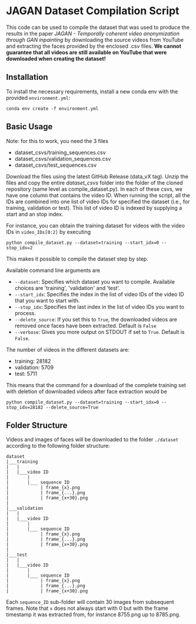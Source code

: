 # JAGAN Dataset Compilation Script
This code can be used to compile the dataset that was used to produce 
the results in the paper *JAGAN - Temporally coherent video anonymization
through GAN inpainting* by downloading the source videos from YouTube
and extracting the faces provided by the enclosed .csv files. 
**We cannot guarantee that all videos are still available on YouTube
that were downloaded when creating the dataset!**

## Installation
To install the necessary requirements, install a new conda env with the 
provided `environment.yml`: 

```shell
conda env create -f environment.yml
```

## Basic Usage
Note: for this to work, you need the 3 files
- dataset_csvs/training_sequences.csv
- dataset_csvs/validation_sequences.csv
- dataset_csvs/test_sequences.csv

Download the files using the latest GitHub Release (data_vX tag).
Unzip the files and copy the entire *dataset_csvs* folder into
the folder of the cloned repository (same level as compile_dataset.py).
In each of these csvs, we have one column that contains the video ID. 
When running the script, all the IDs are combined into one list of video IDs
for specified the dataset (i.e., for training, validation or test).
This list of video ID is indexed by supplying a start and an stop index.

For instance, you can obtain the training dataset for
videos with the video IDs in `video_IDs[0:2]` by executing

```shell
python compile_dataset.py --dataset=training --start_idx=0 --stop_idx=2
```

This makes it possible to compile the dataset step by step. 


Available command line arguments are 
- `--dataset`: Specifies which dataset you want to compile. Available
    choices are 'training', 'validation' and 'test'. 
- `--start_idx`: Specifies the index in the list of video IDs of the 
    video ID that you want to start with. 
- `--stop_idx`: Specifies the last index in the list of video IDs you 
  want to process.
- `--delete_source`: If you set this to `True`, the downloaded videos
    are removed once faces have been extracted. Default is `False`
- `--verbose`: Gives you more output on STDOUT if set to `True`. Default
    is `False`.
  
The number of videos
in the different datasets are: 
- training: 28182
- validation: 5709
- test: 5711

This means that the command for a download of the complete training set with 
deletion of downloaded videos after face extraction would be 
```shell
python compile_dataset.py --dataset=training --start_idx=0 --stop_idx=28182 --delete_source=True
```

  
## Folder Structure
Videos and images of faces will be downloaded to the folder `./dataset`
according to the following folder structure: 

```
dataset
|___training
|   |
|   |___video ID 
|       |
|       |___ sequence ID 
|            | frame_{x}.png
|            | frame_{...}.png
|            | frame_{x+30}.png
|       
|___validation
|   |
|   |___video ID 
|       |
|       |___ sequence ID 
|            | frame_{x}.png
|            | frame_{...}.png
|            | frame_{x+30}.png
|
|___test 
|   |
|   |___video ID 
|       |
|       |___ sequence ID 
|            | frame_{x}.png
|            | frame_{...}.png
|            | frame_{x+30}.png
```

Each `sequence_ID` sub-folder will contain 30 images from subsequent 
frames. Note that `x` does not always start with 0 but with the frame 
timestamp it was extracted from, for instance 8755.png up to 8785.png.
